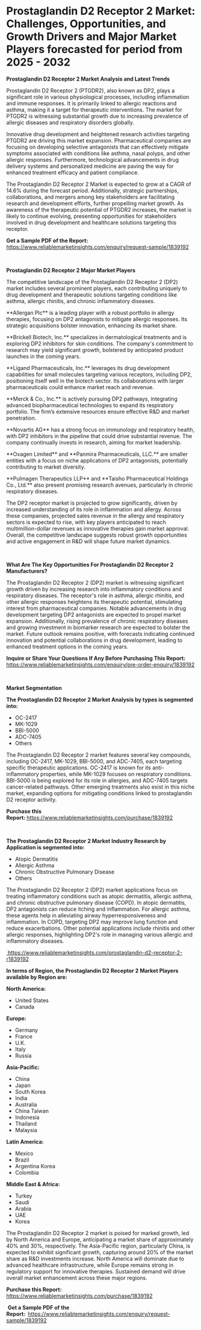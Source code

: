 <p><h1>Prostaglandin D2 Receptor 2 Market: Challenges, Opportunities, and Growth Drivers and Major Market Players forecasted for period from 2025 - 2032</h1></p><p><strong>Prostaglandin D2 Receptor 2 Market Analysis and Latest Trends</strong></p>
<p><p>Prostaglandin D2 Receptor 2 (PTGDR2), also known as DP2, plays a significant role in various physiological processes, including inflammation and immune responses. It is primarily linked to allergic reactions and asthma, making it a target for therapeutic interventions. The market for PTGDR2 is witnessing substantial growth due to increasing prevalence of allergic diseases and respiratory disorders globally.</p><p>Innovative drug development and heightened research activities targeting PTGDR2 are driving this market expansion. Pharmaceutical companies are focusing on developing selective antagonists that can effectively mitigate symptoms associated with conditions like asthma, nasal polyps, and other allergic responses. Furthermore, technological advancements in drug delivery systems and personalized medicine are paving the way for enhanced treatment efficacy and patient compliance.</p><p>The Prostaglandin D2 Receptor 2 Market is expected to grow at a CAGR of 14.6% during the forecast period. Additionally, strategic partnerships, collaborations, and mergers among key stakeholders are facilitating research and development efforts, further propelling market growth. As awareness of the therapeutic potential of PTGDR2 increases, the market is likely to continue evolving, presenting opportunities for stakeholders involved in drug development and healthcare solutions targeting this receptor.</p></p>
<p><strong>Get a Sample PDF of the Report:&nbsp;</strong> <a href="https://www.reliablemarketinsights.com/enquiry/request-sample/1839192?utm_campaign=2771&utm_medium=2&utm_source=Github&utm_content=ia&utm_term=19042025&utm_id=prostaglandin-d2-receptor-2">https://www.reliablemarketinsights.com/enquiry/request-sample/1839192</a></p>
<p>&nbsp;</p>
<p><strong>Prostaglandin D2 Receptor 2 Major Market Players</strong></p>
<p><p>The competitive landscape of the Prostaglandin D2 Receptor 2 (DP2) market includes several prominent players, each contributing uniquely to drug development and therapeutic solutions targeting conditions like asthma, allergic rhinitis, and chronic inflammatory diseases.</p><p>**Allergan Plc** is a leading player with a robust portfolio in allergy therapies, focusing on DP2 antagonists to mitigate allergic responses. Its strategic acquisitions bolster innovation, enhancing its market share.</p><p>**Brickell Biotech, Inc.** specializes in dermatological treatments and is exploring DP2 inhibitors for skin conditions. The company's commitment to research may yield significant growth, bolstered by anticipated product launches in the coming years.</p><p>**Ligand Pharmaceuticals, Inc.** leverages its drug development capabilities for small molecules targeting various receptors, including DP2, positioning itself well in the biotech sector. Its collaborations with larger pharmaceuticals could enhance market reach and revenue.</p><p>**Merck & Co., Inc.** is actively pursuing DP2 pathways, integrating advanced biopharmaceutical technologies to expand its respiratory portfolio. The firm’s extensive resources ensure effective R&D and market penetration.</p><p>**Novartis AG** has a strong focus on immunology and respiratory health, with DP2 inhibitors in the pipeline that could drive substantial revenue. The company continually invests in research, aiming for market leadership.</p><p>**Oxagen Limited** and **Panmira Pharmaceuticals, LLC.** are smaller entities with a focus on niche applications of DP2 antagonists, potentially contributing to market diversity.</p><p>**Pulmagen Therapeutics LLP** and **Taisho Pharmaceutical Holdings Co., Ltd.** also present promising research avenues, particularly in chronic respiratory diseases.</p><p>The DP2 receptor market is projected to grow significantly, driven by increased understanding of its role in inflammation and allergy. Across these companies, projected sales revenue in the allergy and respiratory sectors is expected to rise, with key players anticipated to reach multimillion-dollar revenues as innovative therapies gain market approval. Overall, the competitive landscape suggests robust growth opportunities and active engagement in R&D will shape future market dynamics.</p></p>
<p>&nbsp;</p>
<p><strong>What Are The Key Opportunities For Prostaglandin D2 Receptor 2 Manufacturers?</strong></p>
<p><p>The Prostaglandin D2 Receptor 2 (DP2) market is witnessing significant growth driven by increasing research into inflammatory conditions and respiratory diseases. The receptor's role in asthma, allergic rhinitis, and other allergic responses heightens its therapeutic potential, stimulating interest from pharmaceutical companies. Notable advancements in drug development targeting DP2 antagonists are expected to propel market expansion. Additionally, rising prevalence of chronic respiratory diseases and growing investment in biomarker research are expected to bolster the market. Future outlook remains positive, with forecasts indicating continued innovation and potential collaborations in drug development, leading to enhanced treatment options in the coming years.</p></p>
<p><strong>Inquire or Share Your Questions If Any Before Purchasing This Report:</strong> <a href="https://www.reliablemarketinsights.com/enquiry/pre-order-enquiry/1839192?utm_campaign=2771&utm_medium=2&utm_source=Github&utm_content=ia&utm_term=19042025&utm_id=prostaglandin-d2-receptor-2">https://www.reliablemarketinsights.com/enquiry/pre-order-enquiry/1839192</a></p>
<p>&nbsp;</p>
<p><strong>Market Segmentation</strong></p>
<p><strong>The Prostaglandin D2 Receptor 2 Market Analysis by types is segmented into:</strong></p>
<p><ul><li>OC-2417</li><li>MK-1029</li><li>BBI-5000</li><li>ADC-7405</li><li>Others</li></ul></p>
<p><p>The Prostaglandin D2 Receptor 2 market features several key compounds, including OC-2417, MK-1029, BBI-5000, and ADC-7405, each targeting specific therapeutic applications. OC-2417 is known for its anti-inflammatory properties, while MK-1029 focuses on respiratory conditions. BBI-5000 is being explored for its role in allergies, and ADC-7405 targets cancer-related pathways. Other emerging treatments also exist in this niche market, expanding options for mitigating conditions linked to prostaglandin D2 receptor activity.</p></p>
<p><strong>Purchase this Report:&nbsp;</strong><a href="https://www.reliablemarketinsights.com/purchase/1839192?utm_campaign=2771&utm_medium=2&utm_source=Github&utm_content=ia&utm_term=19042025&utm_id=prostaglandin-d2-receptor-2">https://www.reliablemarketinsights.com/purchase/1839192</a></p>
<p>&nbsp;</p>
<p><strong>The Prostaglandin D2 Receptor 2 Market Industry Research by Application is segmented into:</strong></p>
<p><ul><li>Atopic Dermatitis</li><li>Allergic Asthma</li><li>Chronic Obstructive Pulmonary Disease</li><li>Others</li></ul></p>
<p><p>The Prostaglandin D2 Receptor 2 (DP2) market applications focus on treating inflammatory conditions such as atopic dermatitis, allergic asthma, and chronic obstructive pulmonary disease (COPD). In atopic dermatitis, DP2 antagonists can reduce itching and inflammation. For allergic asthma, these agents help in alleviating airway hyperresponsiveness and inflammation. In COPD, targeting DP2 may improve lung function and reduce exacerbations. Other potential applications include rhinitis and other allergic responses, highlighting DP2's role in managing various allergic and inflammatory diseases.</p></p>
<p><a href="https://www.reliablemarketinsights.com/prostaglandin-d2-receptor-2-r1839192?utm_campaign=2771&utm_medium=2&utm_source=Github&utm_content=ia&utm_term=19042025&utm_id=prostaglandin-d2-receptor-2">&nbsp;https://www.reliablemarketinsights.com/prostaglandin-d2-receptor-2-r1839192</a></p>
<p><strong>In terms of Region, the Prostaglandin D2 Receptor 2 Market Players available by Region are:</strong></p>
<p>
    <p> <strong> North America: </strong>
        <ul>
            <li>United States</li>
            <li>Canada</li>
        </ul>
        </p> 
    <p> <strong> Europe: </strong>
        <ul>
            <li>Germany</li>
            <li>France</li>
            <li>U.K.</li>
            <li>Italy</li>
            <li>Russia</li>
        </ul>
        </p> 
    <p> <strong> Asia-Pacific: </strong>
        <ul>
            <li>China</li>
            <li>Japan</li>
            <li>South Korea</li>
            <li>India</li>
            <li>Australia</li>
            <li>China Taiwan</li>
            <li>Indonesia</li>
            <li>Thailand</li>
            <li>Malaysia</li>
        </ul>
        </p> 
    <p> <strong> Latin America: </strong>
        <ul>
            <li>Mexico</li>
            <li>Brazil</li>
            <li>Argentina Korea</li>
            <li>Colombia</li>
        </ul>
        </p> 
    <p> <strong> Middle East & Africa: </strong>
        <ul>
            <li>Turkey</li>
            <li>Saudi</li>
            <li>Arabia</li>
            <li>UAE</li>
            <li>Korea</li>
        </ul>
    </p>
    </p>
<p><p>The Prostaglandin D2 Receptor 2 market is poised for marked growth, led by North America and Europe, anticipating a market share of approximately 40% and 30%, respectively. The Asia-Pacific region, particularly China, is expected to exhibit significant growth, capturing around 20% of the market share as R&D investments increase. North America will dominate due to advanced healthcare infrastructure, while Europe remains strong in regulatory support for innovative therapies. Sustained demand will drive overall market enhancement across these major regions.</p></p>
<p><strong>Purchase this Report: </strong><a href="https://www.reliablemarketinsights.com/purchase/1839192?utm_campaign=2771&utm_medium=2&utm_source=Github&utm_content=ia&utm_term=19042025&utm_id=prostaglandin-d2-receptor-2">https://www.reliablemarketinsights.com/purchase/1839192</a></p>
<p>&nbsp;<strong>Get a Sample PDF of the Report:&nbsp;&nbsp;</strong><a href="https://www.reliablemarketinsights.com/enquiry/request-sample/1839192?utm_campaign=2771&utm_medium=2&utm_source=Github&utm_content=ia&utm_term=19042025&utm_id=prostaglandin-d2-receptor-2">https://www.reliablemarketinsights.com/enquiry/request-sample/1839192</a></p>
<p><strong></strong></p>
<p><p></p><p></p><p></p></p>